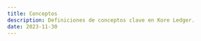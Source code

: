 ```yaml
---
title: Conceptos
description: Definiciones de conceptos clave en Kore Ledger.
date: 2023-11-30
---
```

